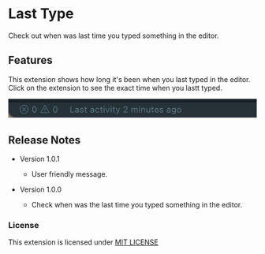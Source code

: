 # Last Type

Check out when was last time you typed something in the editor.

## Features

This extension shows how long it's been when you last typed in the editor.
Click on the extension to see the exact time when you lastt typed.

![Screenshot of extension in status bar](images/app.png)

## Release Notes

- Version 1.0.1

  - User friendly message.

- Version 1.0.0

  - Check when was the last time you typed something in the editor.

### License

This extension is licensed under [MIT LICENSE](https://github.com/ritwickdey/vscode-live-server/blob/master/LICENSE)

